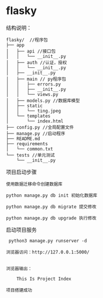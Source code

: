 # flasky

 结构说明：

    flasky/  //程序包
    ├── app
    │   ├── api //接口包
    │   │   └── __init__.py
    │   ├── auth //认证，授权
    │   │   └── __init__.py
    │   ├── __init__.py
    │   ├── main // py程序包
    │   │   ├── errors.py
    │   │   ├── __init__.py
    │   │   └── views.py
    │   ├── models.py //数据库模型
    │   ├── static
    │   │   └── ting.jpeg
    │   └── templates
    │       └── index.html
    ├── config.py //全局配置文件
    ├── manage.py //启动程序
    ├── README.md
    ├── requirements
    │   └── common.txt
    └── tests //单元测试
        └── __init__.py

 项目启动步骤

    使用数据迁移命令创建数据库

    python manage.py db init 初始化数据库

    python manage.py db migrate 提交修改

    python manage.py db upgrade 执行修改

 启动项目服务

     python3 manage.py runserver -d

    浏览器访问：http://127.0.0.1:5000/


    浏览器输出：

        This Is Project Index

    项目搭建成功


